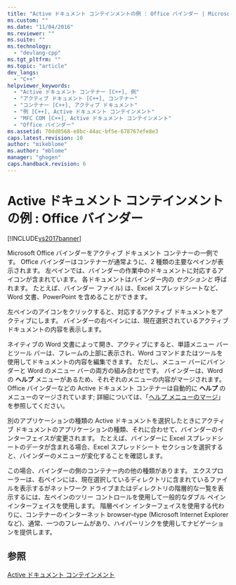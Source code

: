 ```yaml
---
title: "Active ドキュメント コンテインメントの例 : Office バインダー | Microsoft Docs"
ms.custom: ""
ms.date: "11/04/2016"
ms.reviewer: ""
ms.suite: ""
ms.technology: 
  - "devlang-cpp"
ms.tgt_pltfrm: ""
ms.topic: "article"
dev_langs: 
  - "C++"
helpviewer_keywords: 
  - "Active ドキュメント コンテナー [C++], 例"
  - "アクティブ ドキュメント [C++], コンテナー"
  - "コンテナー [C++], アクティブ ドキュメント"
  - "例 [C++], Active ドキュメント コンテインメント"
  - "MFC COM [C++], Active ドキュメント コンテインメント"
  - "Office バインダー"
ms.assetid: 70dd8568-e8bc-44ac-bf5e-678767efe8e3
caps.latest.revision: 10
author: "mikeblome"
ms.author: "mblome"
manager: "ghogen"
caps.handback.revision: 6
---
```

# Active ドキュメント コンテインメントの例 : Office バインダー
[!INCLUDE[vs2017banner](../assembler/inline/includes/vs2017banner.md)]

Microsoft Office バインダーをアクティブ ドキュメント コンテナーの一例です。  Office バインダーはコンテナーが通常ように、2 種類の主要なペインが表示されます。  左ペインでは、バインダーの作業中のドキュメントに対応するアイコンが含まれています。  各ドキュメントはバインダー内の *セクションと* 呼ばれます。  たとえば、バインダー ファイル\) は、Excel スプレッドシートなど、Word 文書、PowerPoint を含めることができます。  
  
 左ペインのアイコンをクリックすると、対応するアクティブ ドキュメントをアクティブにします。  バインダーの右ペインには、現在選択されているアクティブ ドキュメントの内容を表示します。  
  
 ネイティブの Word 文書によって開き、アクティブにすると、単語メニュー バーとツール バーは、フレームの上部に表示され、Word コマンドまたはツールを使用してドキュメントの内容を編集できます。  ただし、メニュー バーにバインダーと Word のメニュー バーの両方の組み合わせです。  バインダーは、Word の **ヘルプ** メニューがあるため、それぞれのメニューの内容がマージされます。  Office バインダーなどの Active ドキュメント コンテナーは自動的に **ヘルプ** のメニューのマージされています; 詳細については、「[ヘルプ メニューのマージ](../Topic/Help%20Menu%20Merging.md)」を参照してください。  
  
 別のアプリケーションの種類の Active ドキュメントを選択したときにアクティブ ドキュメントのアプリケーションの種類、それに合わせて、バインダーのインターフェイスが変更されます。  たとえば、バインダーに Excel スプレッドシートのデータが含まれる場合、Excel スプレッドシート セクションを選択すると、バインダーのメニューが変化することを確認します。  
  
 この場合、バインダーの側のコンテナー内の他の種類があります。  エクスプローラーは、右ペインには、現在選択しているディレクトリに含まれているファイルを表示するがネットワーク ドライブまたはディレクトリの階層的な一覧を表示するには、左ペインのツリー コントロールを使用して一般的なダブル ペイン インターフェイスを使用します。  階層ペイン インターフェイスを使用する代わりに、コンテナーのインターネット browser–type \(Microsoft Internet Explorer など\)、通常、一つのフレームがあり、ハイパーリンクを使用してナビゲーションを提供します。  
  
## 参照  
 [Active ドキュメント コンテインメント](../mfc/active-document-containment.md)